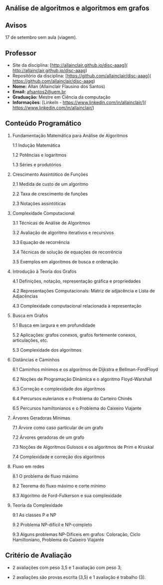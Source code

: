 ## Análise de algoritmos e algoritmos em grafos

## Avisos

17 de setembro sem aula (viagem).

## Professor

* Site da disciplina: [http://allainclair.github.io/disc-aaag](
  http://allainclair.github.io/disc-aaag)
* Repositório da disciplina: [https://github.com/allainclair/disc-aaag](
  https://github.com/allainclair/disc-aaag)
* **Nome:** Allan (Allainclair Flausino dos Santos)
* **Email:** afsantos2@uem.br
* **Graduação:** Mestre em Ciência da computação
* **Informações**: [LinkeIn - https://www.linkedin.com/in/allainclair/](
  https://www.linkedin.com/in/allainclair/)


## Conteúdo Programático

1. Fundamentação Matemática para Análise de Algoritmos

    1.1 Indução Matemática

    1.2 Potências e logaritmos

    1.3 Séries e produtórios

2. Crescimento Assintótico de Funções

    2.1 Medida de custo de um algoritmo

    2.2 Taxa de crescimento de funções

    2.3 Notações assintóticas

3. Complexidade Computacional

    3.1 Técnicas de Análise de Algoritmos

    3.2 Avaliação de algoritmo iterativos e recursivos

    3.3 Equação de recorrência

    3.4 Técnicas de solução de equações de recorrência

    3.5  Exemplos em algoritmos de busca e ordenação

4. Introdução à Teoria dos Grafos

    4.1 Definições, notação, representação gráfica e propriedades

    4.2 Representações Computacionais: Matriz de adjacência e Lista de Adjacências

    4.3 Complexidade computacional relacionada à representação

5. Busca em Grafos

    5.1 Busca em largura e em profundidade

    5.2 Aplicações: grafos conexos, grafos fortemente conexos, articulações, etc.

    5.3 Complexidade dos algoritmos

6. Distâncias e Caminhos

    6.1 Caminhos mínimos e os algoritmos de Dijkstra e Bellman-FordFloyd

    6.2 Noções de Programação Dinâmica e o algoritmo Floyd-Warshall

    6.3 Correção e complexidade dos algoritmos

    6.4 Percursos eulerianos e o Problema do Carteiro Chinês

    6.5 Percursos hamiltonianos e o Problema do Caixeiro Viajante

7. Árvores Geradoras Mínimas

    7.1 Árvore como caso particular de um grafo

    7.2 Árvores geradoras de um grafo

    7.3 Noções de Algoritmos Gulosos e os algoritmos de Prim e Kruskal

    7.4 Complexidade e correção dos algoritmos

8. Fluxo em redes

    8.1 O problema de fluxo máximo

    8.2 Teorema do fluxo máximo e corte mínimo

    8.3 Algoritmo de Ford-Fulkerson e sua complexidade

9. Teoria da Complexidade

    9.1 As classes P e NP

    9.2 Problema NP-difícil e NP-completo

    9.3 Alguns problemas NP-Difíceis em grafos: Coloração, Ciclo Hamiltoniano,
    Problema do Caixeiro Viajante


## Critério de Avaliação

* 2 avaliações com peso 3,5 e 1 avaliação com peso 3;

* 2 avaliações são provas escrita (3,5) e 1 avaliação é trabalho (3).
